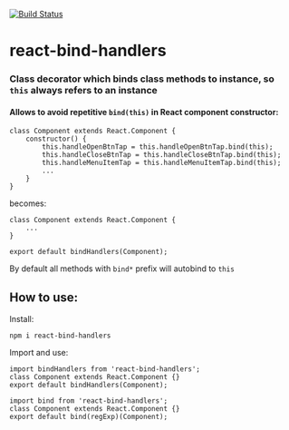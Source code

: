 [![Build Status](https://travis-ci.org/fiolkaf/osync.svg?branch=master)](https://travis-ci.org/fiolkaf/react-bind-handlers)
# react-bind-handlers
### Class decorator which binds class methods to instance, so ```this```  always refers to an instance

#### Allows to avoid repetitive ```bind(this)``` in React component constructor:
```
class Component extends React.Component {
    constructor() {
        this.handleOpenBtnTap = this.handleOpenBtnTap.bind(this);
        this.handleCloseBtnTap = this.handleCloseBtnTap.bind(this);
        this.handleMenuItemTap = this.handleMenuItemTap.bind(this);
        ...
    }
}
```
becomes:
```
class Component extends React.Component {
    ...
}

export default bindHandlers(Component);
```

By default all methods with ```bind*``` prefix will autobind to ```this```

## How to use:

Install:
```
npm i react-bind-handlers
```

Import and use:
```
import bindHandlers from 'react-bind-handlers';
class Component extends React.Component {}
export default bindHandlers(Component);
```

```
import bind from 'react-bind-handlers';
class Component extends React.Component {}
export default bind(regExp)(Component);
```
